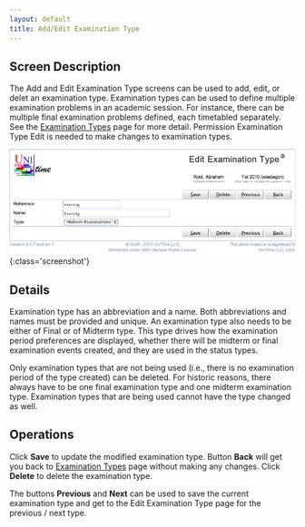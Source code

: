 ```yaml
---
layout: default
title: Add/Edit Examination Type
---
```



## Screen Description

The Add and Edit Examination Type screens can be used to add, edit, or delet an examination type. Examination types can be used to define multiple examination problems in an academic session. For instance, there can be multiple final examination problems defined, each timetabled separately. See the [Examination Types](examination-types) page for more detail. Permission Examination Type Edit is needed to make changes to examination types.

![Edit Examination Type](images/edit-examination-type-1.png){:class='screenshot'}

## Details

Examination type has an abbreviation and a name. Both abbreviations and names must be provided and unique. An examination type also needs to be either of Final or of Midterm type. This type drives how the examination period preferences are displayed, whether there will be midterm or final examination events created, and they are used in the status types.

Only examination types that are not being used (i.e., there is no examination period of the type created) can be deleted. For historic reasons, there always have to be one final examination type and one midterm examination type. Examination types that are being used cannot have the type changed as well.

## Operations

Click **Save** to update the modified examination type. Button **Back** will get you back to [Examination Types](examination-types) page without making any changes. Click **Delete** to delete the examination type.

The buttons **Previous** and **Next** can be used to save the current examination type and get to the Edit Examination Type page for the previous / next type.
